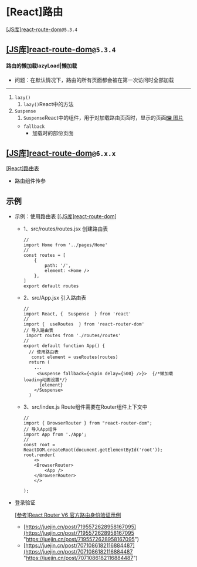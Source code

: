 # \[React]路由

[\[JS库\]react-route-dom](\[JS库]react-route-dom_jGUgd2TkFiY94rBUA6txun.md "\[JS库]react-route-dom")`@5.3.4`

## [\[JS库\]react-route-dom](\[JS库]react-route-dom_jGUgd2TkFiY94rBUA6txun.md "\[JS库]react-route-dom")`@5.3.4`

#### 路由的懒加载lazyLoad|懒加载

-   问题：在默认情况下，路由的所有页面都会被在第一次访问时全部加载

***

1.  `lazy()`
    1.  `lazy()`React中的方法
2.  `Suspense`
    1.  `Suspense`React中的组件，用于对加载路由页面时，显示的页面[🖼️ 图片](../image/image_CT4nFcyjaU.png "🖼️ 图片")
    -   `fallback`
        -   加载时的部份页面

## [\[JS库\]react-route-dom](\[JS库]react-route-dom_jGUgd2TkFiY94rBUA6txun.md "\[JS库]react-route-dom")`@6.x.x`

[\[React\]路由表](\[React]路由表_hEc27DZ9mNpXhtJ6jQf6HJ.md "\[React]路由表")

-   路由组件传参





## 示例

-   示例：使用路由表 \[[\[JS库\]react-route-dom](\[JS库]react-route-dom_jGUgd2TkFiY94rBUA6txun.md "\[JS库]react-route-dom")]
    -   1、src/routes/routes.jsx 创建路由表&#x20;
        ```react&#x20;jsx
        //
        import Home from '../pages/Home'
        //
        const routes = [
            {
                path: '/',
                element: <Home />
            },
        ]
        export default routes
        ```
    -   2、src/App.jsx 引入路由表
        ```react&#x20;jsx
        //
        import React, {  Suspense  } from 'react'
        //
        import {  useRoutes  } from 'react-router-dom'
        // 导入路由表
         import routes from './routes/routes' 
        //
        export default function App() {
          // 使用路由表
           const element = useRoutes(routes) 
          return (
            ...
             <Suspense fallback={<Spin delay={500} />}>  {/*懒加载 loading动画设置*/}
              {element}
            </Suspense> 
          )
        ```
    -   3、src/index.js Route组件需要在Router组件上下文中
        ```react&#x20;jsx
        //
        import { BrowserRouter } from "react-router-dom";
        // 导入App组件
        import App from './App';
        //
        const root = ReactDOM.createRoot(document.getElementById('root'));
        root.render(
            <>
            <BrowserRouter>
                <App />
            </BrowserRouter>
            </>
            
        );

        ```

-   登录验证

    [\[参考\]React Router V6 官方路由身份验证示例](<\[参考]React Router V6 官方路由身份验证示例_ujFYeadereNk5tnhhbFwJP.md> "\[参考]React Router V6 官方路由身份验证示例")
    -   [https://juejin.cn/post/7195572628958167095](https://juejin.cn/post/7195572628958167095 "https://juejin.cn/post/7195572628958167095")
    -   [https://juejin.cn/post/7071086182116884487](https://juejin.cn/post/7071086182116884487 "https://juejin.cn/post/7071086182116884487")
